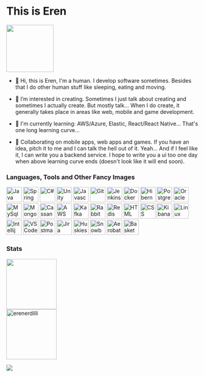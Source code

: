 <h1 align="left">This is Eren</h1>

<img height="124em"  src="https://media0.giphy.com/media/Nx0rz3jtxtEre/giphy.gif?cid=ecf05e47qodqko8hpzcki8iu6ocyodcv3a25o7iturhwtdhp&rid=giphy.gif&ct=g" />

- 👋 Hi, this is Eren, I'm a human. I develop software sometimes. Besides that I do other human stuff like sleeping, eating and moving.

- 👀 I’m interested in creating. Sometimes I just talk about creating and sometimes I actually create. But mostly talk... When I do create, it generally takes place in areas like web, mobile and game development.

- 🌱 I'm currently learning: AWS/Azure, Elastic, React/React Native... That's one long learning curve...

- 💞️ Collaborating on mobile apps, web apps and games. If you have an idea, pitch it to me and I can talk the hell out of it. Yeah... And if I feel like it, I can write you a backend service. I hope to write you a ui too one day when above learning curve ends (doesn't look like it will end soon).

<h3 align="left">Languages, Tools and Other Fancy Images</h3>
<p>
  <a href="https://java.com/"><img height="40em" src="https://www.vectorlogo.zone/logos/java/java-icon.svg" title="Java 8/11/17+" /></a>
  <a href="https://spring.io/"><img height="40em" src="https://www.vectorlogo.zone/logos/springio/springio-icon.svg" title="Spring and Spring Boot" /></a>
  <a href="https://learn.microsoft.com/en-us/dotnet/csharp/"><img height="40em" src="https://cdn.worldvectorlogo.com/logos/c--4.svg" title="C#" /></a>
  <a href="https://unity.com/"><img height="40em" src="https://www.vectorlogo.zone/logos/unity3d/unity3d-icon.svg" title="Unity" /></a>
  <a href="https://javascript.com/" target="_blank"><img height="40em" src="https://upload.vectorlogo.zone/logos/javascript/images/239ec8a4-163e-4792-83b6-3f6d96911757.svg" title="Javascript" /></a>
  <a href="https://git-scm.com/"><img height="40em" src="https://www.vectorlogo.zone/logos/git-scm/git-scm-icon.svg" title="Git" /></a>
  <a href="https://jenkins.io/"><img height="40em" src="https://www.vectorlogo.zone/logos/jenkins/jenkins-icon.svg" title="Jenkins" /></a>
  <a href="https://docker.com/"><img height="40em" src="https://www.vectorlogo.zone/logos/docker/docker-icon.svg" title="Docker" /></a>
  <a href="https://hibernate.org/"><img height="40em" src="https://www.vectorlogo.zone/logos/hibernate/hibernate-icon.svg" title="Hibernate" /></a>
  <a href="https://postgresql.org/"><img height="40em" src="https://www.vectorlogo.zone/logos/postgresql/postgresql-icon.svg" title="Postgres" /></a>
  <a href="https://oracle.com/"><img height="40em" src="https://www.vectorlogo.zone/logos/oracle/oracle-icon.svg" title="Oracle" /></a>
  <a href="https://mysql.com/"><img height="40em" src="https://www.vectorlogo.zone/logos/mysql/mysql-icon.svg" title="MySql" /></a>
  <a href="https://mongodb.com/"><img height="40em" src="https://www.vectorlogo.zone/logos/mongodb/mongodb-icon.svg" title="MongoDb" /></a>
  <a href="https://cassandra.apache.org/"><img height="40em" src="https://www.vectorlogo.zone/logos/apache_cassandra/apache_cassandra-icon.svg" title="Cassandra" /></a>
  <a href="https://aws.amazon.com/"><img height="40em" src="https://www.vectorlogo.zone/logos/amazon_aws/amazon_aws-icon.svg" title="AWS" /></a>
  <a href="https://kafka.apache.org/"><img height="40em" src="https://www.vectorlogo.zone/logos/apache_kafka/apache_kafka-icon.svg" title="Kafka" /></a>
  <a href="https://rabbitmq.com/"><img height="40em" src="https://www.vectorlogo.zone/logos/rabbitmq/rabbitmq-icon.svg" title="RabbitMQ" /></a>
  <a href="https://redis.io/"><img height="40em" src="https://www.vectorlogo.zone/logos/redis/redis-icon.svg" title="Redis" /></a>
  <a href="https://html.com/"><img height="40em" src="https://www.vectorlogo.zone/logos/w3_html5/w3_html5-icon.svg" title="HTML" /></a>
  <a href="https://developer.mozilla.org/en-US/docs/Web/CSS"><img height="40em" src="https://www.vectorlogo.zone/logos/w3_css/w3_css-icon.svg" title="CSS" /></a>
  <a href="https://elastic.co/kibana/"><img height="40em" src="https://www.vectorlogo.zone/logos/elasticco_kibana/elasticco_kibana-icon.svg" title="Kibana" /></a>
  <a href="https://linux.org/"><img height="40em" src="https://www.vectorlogo.zone/logos/linux/linux-icon.svg" title="Linux" /></a>
  <a href="https://jetbrains.com/idea/"><img height="40em" src="https://www.vectorlogo.zone/logos/jetbrains/jetbrains-icon.svg" title="Intellij" /></a>
  <a href="https://code.visualstudio.com/"><img height="40em" src="https://www.vectorlogo.zone/logos/visualstudio_code/visualstudio_code-icon.svg" title="VSCode" /></a>
  <a href="https://postman.com/"><img height="40em" src="https://www.vectorlogo.zone/logos/getpostman/getpostman-icon.svg" title="Postman" /></a>
  <a href="https://atlassian.com/software/jira"><img height="40em" src="https://www.vectorlogo.zone/logos/atlassian_jira/atlassian_jira-icon.svg" title="Jira" /></a>
  <a href="https://www.akc.org/dog-breeds/siberian-husky/"><img height="40em" src="https://cdn.iconscout.com/icon/premium/png-256-thumb/siberian-husky-3470544-2903417.png" title="Huskies" /></a>
  <a href="https://www.redbull.com/gb-en/tags/snowboarding"><img height="40em" src="https://cdn.iconscout.com/icon/premium/png-256-thumb/snowboard-3005711-2514046.png" title="Snowboarding" /></a>
  <a href="https://www.redbull.com/us-en/tags/aerobatic-flying"><img height="40em" src="https://upload.wikimedia.org/wikipedia/commons/0/07/Aerobatics_pictogram.svg" title="Aerobatic Flying" /></a>
  <a href="https://www.nba.com/"><img height="40em" src="https://upload.wikimedia.org/wikipedia/commons/b/b9/668-basketball.svg" title="Basketball" /></a>
</p>
<h3 align="left">Stats</h3>
<p>
<img height="132em" src="https://github-readme-stats.vercel.app/api?username=erenerdilli&&theme=synthwave&show_icons=true&hide_border=true" />
<br>
<img height="132em"  src="https://github-readme-streak-stats.herokuapp.com/?user=erenerdilli&theme=synthwave&hide_border=true" alt="erenerdilli" />
  
![](https://komarev.com/ghpvc/?username=erenerdilli&color=5e4a7c&style=flat&label=Views)

<!---
erenerdilli/erenerdilli is a ✨ special ✨ repository because its `README.md` (this file) appears on your GitHub profile.
--->
